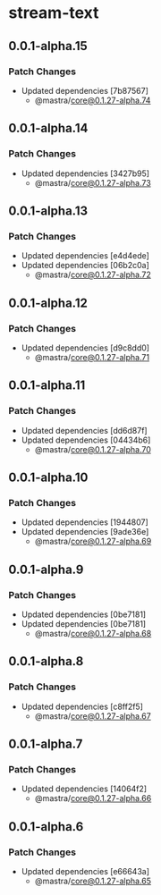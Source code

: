 # stream-text

## 0.0.1-alpha.15

### Patch Changes

- Updated dependencies [7b87567]
  - @mastra/core@0.1.27-alpha.74

## 0.0.1-alpha.14

### Patch Changes

- Updated dependencies [3427b95]
  - @mastra/core@0.1.27-alpha.73

## 0.0.1-alpha.13

### Patch Changes

- Updated dependencies [e4d4ede]
- Updated dependencies [06b2c0a]
  - @mastra/core@0.1.27-alpha.72

## 0.0.1-alpha.12

### Patch Changes

- Updated dependencies [d9c8dd0]
  - @mastra/core@0.1.27-alpha.71

## 0.0.1-alpha.11

### Patch Changes

- Updated dependencies [dd6d87f]
- Updated dependencies [04434b6]
  - @mastra/core@0.1.27-alpha.70

## 0.0.1-alpha.10

### Patch Changes

- Updated dependencies [1944807]
- Updated dependencies [9ade36e]
  - @mastra/core@0.1.27-alpha.69

## 0.0.1-alpha.9

### Patch Changes

- Updated dependencies [0be7181]
- Updated dependencies [0be7181]
  - @mastra/core@0.1.27-alpha.68

## 0.0.1-alpha.8

### Patch Changes

- Updated dependencies [c8ff2f5]
  - @mastra/core@0.1.27-alpha.67

## 0.0.1-alpha.7

### Patch Changes

- Updated dependencies [14064f2]
  - @mastra/core@0.1.27-alpha.66

## 0.0.1-alpha.6

### Patch Changes

- Updated dependencies [e66643a]
  - @mastra/core@0.1.27-alpha.65
